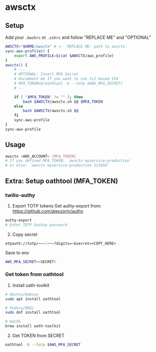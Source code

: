 awsctx
===========================

## Setup
Add your `.bashrc` or `.zshrc` and follow "REPLACE ME" and "OPTIONAL"
```bash
AWSCTX="$HOME/awsctx" # <-- REPLACE ME: path to awsctx
sync-aws-profile() {
    export AWS_PROFILE=$(cat $AWSCTX/aws_profile)
}
awsctx() {
    # ---
    # OPTIONAL: Insert MFA Secret
    # Uncomment me If you want to use CLI based 2FA
    # MFA_TOKEN=$(oathtool -b --totp $AWS_MFA_SECRET)
    # ---

    if [ "$MFA_TOKEN" != "" ]; then
        bash $AWSCTX/awsctx.sh $@ $MFA_TOKEN
    else
        bash $AWSCTX/awsctx.sh $@
    fi
    sync-aws-profile
}
sync-aws-profile
```

## Usage
```bash
awsctx <AWS_ACCOUNT> [MFA_TOKEN]
# If you defined MFA_TOKEN: `awsctx myservice-production`
# or else: `awsctx myservice-production 123456`
```

## Extra: Setup oathtool (MFA_TOKEN)

### twilio-authy

1. Export TOTP tokens
Get authy-export from: https://github.com/alexzorin/authy
```bash
authy-export
# Enter TOTP backup password
```

2. Copy secret
```
otpauth://totp/~~~:~~~?digits=~&secret=<COPY_HERE>
```

Save to env
```bash
AWS_MFA_SECRET=<SECRET>
```

### Get token from oathtool

1. Install oath-toolkit
```bash
# Ubuntu/Debian
sudo apt install oathtool

# Fedora/RHEL
sudo dnf install oathtool

# macOS
brew install oath-toolkit
```

2. Get TOKEN from SECRET
```bash
oathtool -b --totp $AWS_MFA_SECRET
```
